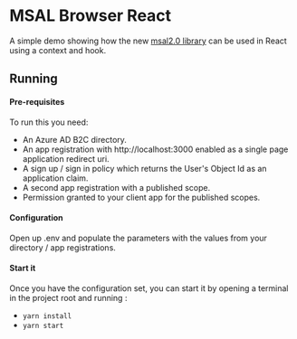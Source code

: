 # MSAL Browser React
A simple demo showing how the new [msal2.0 library](https://github.com/AzureAD/microsoft-authentication-library-for-js/tree/dev/lib/msal-browser) can be used in React using a context and hook.

## Running
#### Pre-requisites
To run this you need:
- An Azure AD B2C directory.
- An app registration with http://localhost:3000 enabled as a single page application redirect uri.
- A sign up / sign in policy which returns the User's Object Id as an application claim.
- A second app registration with a published scope.
- Permission granted to your client app for the published scopes.

#### Configuration
Open up .env and populate the parameters with the values from your directory / app registrations.

#### Start it
Once you have the configuration set, you can start it by opening a terminal in the project root and running :
- `yarn install`
- `yarn start`